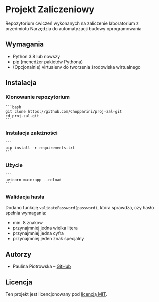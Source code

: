 # Projekt Zaliczeniowy
Repozytorium ćwiczeń wykonanych na zaliczenie laboratorium z przedmiotu Narzędzia do automatyzacji budowy oprogramowania

## Wymagania
- Python 3.8 lub nowszy
- pip (menedżer pakietów Pythona)
- (Opcjonalnie) virtualenv do tworzenia środowiska wirtualnego
## Instalacja

### Klonowanie repozytorium
    ```bash
    git clone https://github.com/Chopparini/proj-zal-git
    cd proj-zal-git
    ```

### Instalacja zależności
    ```
    pip install -r requirements.txt
    ```

### Użycie 
    ```
    uvicorn main:app --reload
    ```
### Walidacja hasła

Dodano funkcję `validatePassword(password)`, która sprawdza, czy hasło spełnia wymagania:

- min. 8 znaków
- przynajmniej jedna wielka litera
- przynajmniej jedna cyfra
- przynajmniej jeden znak specjalny


## Autorzy
- Paulina Piotrowska – [GitHub](https://github.com/Chopparini)

## Licencja
Ten projekt jest licencjonowany pod [licencją MIT]( https://pl.wikipedia.org/wiki/Licencja_MIT).